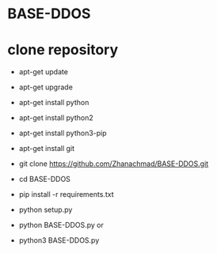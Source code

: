 # BASE-DDOS

# clone repository 
 - apt-get update
 
 - apt-get upgrade
 
 - apt-get install python
 
 - apt-get install python2
 
 - apt-get install python3-pip
 
 - apt-get install git
 
 - git clone https://github.com/Zhanachmad/BASE-DDOS.git

 - cd BASE-DDOS

 - pip install -r requirements.txt

 - python setup.py

 - python BASE-DDOS.py
 or

 - python3 BASE-DDOS.py
